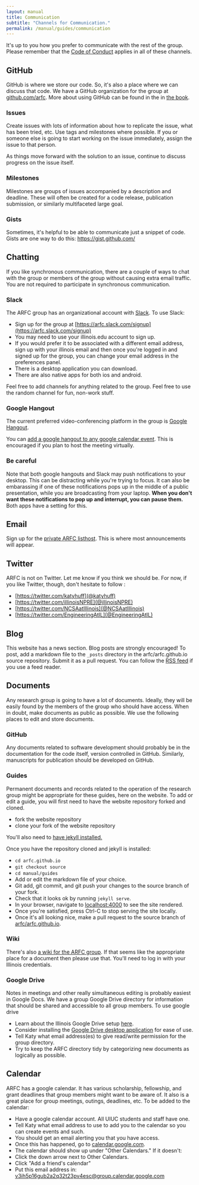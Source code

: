 ```yaml
---
layout: manual
title: Communication
subtitle: "Channels for Communication."
permalink: /manual/guides/communication
---
```


It's up to you how you prefer to communicate with the rest of the group. 
Please remember that the [Code of Conduct](/manual/coc) applies in all of these 
channels.

## GitHub 

GitHub is where we store our code. So, it's also a place where we can discuss 
that code. We have a GitHub organization for the group at 
[github.com/arfc](https:github.com/arfc). More about using GitHub can be found 
in the in [the book](http://physics.codes).

### Issues

Create issues with lots of information about how to replicate the issue, what 
has been tried, etc. Use tags and milestones where possible. If you or someone 
else is going to start working on the issue immediately, assign the issue to that 
person.

As things move forward with the solution to an issue, continue to discuss 
progress on the issue itself. 

### Milestones

Milestones are groups of issues accompanied by a description and deadline. 
These will often be created for a code release, publication submission, or 
similarly multifaceted large goal.

### Gists

Sometimes, it's helpful to be able to communicate just a snippet of code. Gists 
are one way to do this: https://gist.github.com/ 

## Chatting

If you like synchronous communication, there are a couple of ways to chat with 
the group or members of the group without causing extra email traffic. You are 
not required to participate in synchronous communication.

### Slack

The ARFC group has an organizational account with [Slack](slack.com). To use 
Slack:

- Sign up for the group at [https://arfc.slack.com/signup](https://arfc.slack.com/signup) 
- You may need to use your illinois.edu account to sign up. 
- If you would prefer it to be associated with a different email address, sign 
  up with your illinois email and then once you're logged in and signed up for 
  the group, you can change your email address in the preferences panel.  
- There is a desktop application you can download.
- There are also native apps for both ios and android.

Feel free to add channels for anything related to the group. Feel free to use 
the random channel for fun, non-work stuff. 

### Google Hangout

The current preferred video-conferencing platform in the group is [Google 
Hangout](https://hangouts.google.com/). 

You can [add a google hangout to any google calendar 
event](https://support.google.com/a/answer/4362302?hl=en). This is encouraged 
if you plan to host the meeting virtually.

### Be careful

Note that both google hangouts and Slack may push notifications to your 
desktop. This can be distracting while you're trying to focus. It can also be 
embarassing if one of these notifications pops up in the middle of a public 
presentation, while you are broadcasting from your laptop. **When you don't 
want these notifications to pop up and interrupt, you can pause them.** Both 
apps have a setting for this.


## Email

Sign up for the [private ARFC 
listhost](https://groups.google.com/forum/#!forum/arfc). This is where most 
announcements will appear.

## Twitter

ARFC is not on Twitter. Let me know if you think we should be.
For now, if you like Twitter, though, don't hesitate to follow :

- [https://twitter.com/katyhuff](@katyhuff)
- [https://twitter.com/illinoisNPRE](@illinoisNPRE)
- [https://twitter.com/NCSAatIllinois](@NCSAatIllinois)
- [https://twitter.com/EngineeringAtIL](@EngineeringAtIL)

## Blog

This website has a news section. Blog posts are strongly encouraged!  To post, 
add a markdown file to the `_posts` directory in the arfc/arfc.github.io source 
repository. Submit it as a pull request. You can follow the [RSS 
feed](https://arfc.github.io/feed.xml) if you use a feed reader. 

## Documents

Any research group is going to have a lot of documents. Ideally, they will be 
easily found by the members of the group who should have access. When in doubt, 
make documents as public as possible. We use the following places to edit and 
store documents.

### GitHub

Any documents related to software development should probably be in the 
documentation for the code itself, version controlled in GitHub. Similarly, 
manuscripts for publication should be developed on GitHub. 

### Guides

Permanent documents and records related to the operation of the research group 
might be appropriate for these guides, here on the website. To add or edit a 
guide, you will first need to have the website repository forked and cloned.

- fork the website repository
- clone your fork of the website repository

You'll also need to [have jekyll installed.](https://jekyllrb.com/docs/installation/) 

Once you have the repository cloned and jekyll is installed:

- `cd arfc.github.io`
- `git checkout source`
- `cd manual/guides`
- Add or edit the markdown file of your choice.
- Git add, git commit, and git push your changes to the source branch of your 
  fork.
- Check that it looks ok by running `jekyll serve`.
- In your browser, navigate to [localhost:4000](http://localhost:4000/) to see the site rendered.
- Once you're satisfied, press Ctrl-C to stop serving the site locally.
- Once it's all looking nice, make a pull request to the source branch of [arfc/arfc.github.io](https://github.com/arfc/arfc.github.io/).

### Wiki

There's also [a wiki for the ARFC 
group](https://wiki.cites.illinois.edu/wiki/display/ARFC/). If that seems like 
the appropriate place for a document then please use that.  You'll need to log 
in with your Illinois credentials. 

### Google Drive

Notes in meetings and other really simultaneous editing is probably easiest in 
Google Docs. We have a group Google Drive directory for information that should be 
shared and accessible to all group members. To use google drive 

- Learn about the Illinois Google Drive setup [here](https://answers.uillinois.edu/illinois/55050).
- Consider installing the [Google Drive desktop application](https://www.google.com/drive/download/) for ease of use. 
- Tell Katy what email address(es) to give read/write permission for the group 
  directory.
- Try to keep the ARFC directory tidy by categorizing new documents as logically as 
  possible.


## Calendar 

ARFC has a google calendar. It has various scholarship, fellowship, and grant 
deadlines that group members might want to be aware of. It also is a great 
place for group meetings, outings, deadlines, etc. To be added to the calendar:

- Have a google calendar account. All UIUC students and staff have one.
- Tell Katy what email address to use to add you to the calendar so you can create events and such.
- You should get an email alerting you that you have access.
- Once this has happened, go to [calendar.google.com](https://calendar.google.com). 
- The calendar should show up under "Other Calendars." If it doesn't:
- Click the down arrow next to Other Calendars. 
- Click "Add a friend's calendar"
- Put this email address in: v3ih5p16gub2a2q32t23pv4esc@group.calendar.google.com
